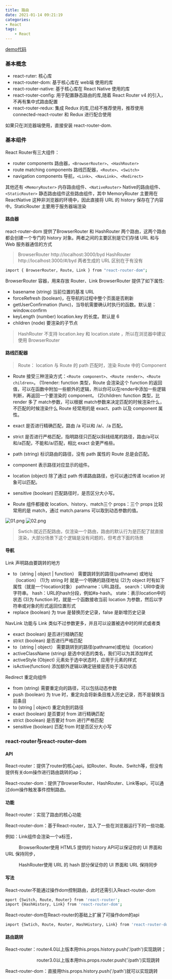 ```yaml
---
title: 路由
date: 2021-01-14 09:21:19
categories:
- React
tags: 
    - React
---
```


[demo代码](https://github.com/xdd7130/REACT/tree/main/react-04-router)
### 基本概念
- react-ruter: 核心库
- react-router-dom: 基于核心库在 web端 使用的库
- react-router-native: 基于核心库在 React Native 使用的库
- react-router-config:  用于配置静态路由的库,随着 React Router v4 的引入，不再有集中式路由配置
- react-router-redux: 集成 Redux 的库,已经不推荐使用，推荐使用 connected-react-router 和 Redux 进行配合使用

如果只在浏览器端使用，直接安装 react-router-dom.

### 基本组件
 React Router有三大组件：
- router components 路由器，`<BrowserRouter>`、`<HashRouter>`
- route matching components 路线匹配器，`<Route>`、`<Switch>`
- navigation components 导航，`<Link>`、`<NavLink>`、`<Redirect>`

其他还有 `<MemoryRouter>`  内存路由组件、`<NativeRouter>`  Native的路由组件、`<StaticRouter>` 静态路由组件这些路由组件，其中 MemoryRouter 主要用在 ReactNative 这种非浏览器的环境中，因此直接将 URL 的 history 保存在了内容中。StaticRouter 主要用于服务器端渲染
#### 路由器
react-router-dom 提供了BrowserRouter 和 HashRouter 两个路由，这两个路由都会创建一个专门的 history 对象。两者之间的主要区别是它们存储 URL 和与 Web 服务器通信的方式
> BrowserRouter http://localhost:3000/byd
> HashRouter http://localhost:3000/#/byd 两者生成的 URL 区别在于有没有 

```bash
import { BrowserRouter, Route, Link } from "react-router-dom";
```

BrowserRouter 容器，用来存放 Router、Link
BrowserRouter 提供了如下属性:

- basename (string) 当前位置的基准 URL
- forceRefresh (boolean)，在导航的过程中整个页面是否刷新
- getUserConfirmation (func)，当导航需要确认时执行的函数。默认是：window.confirm
- keyLength (number)  location.key 的长度。默认是 6
- children (node) 要渲染的子节点

> HashRouter 不支持 location.key 和 location.state ，所以在浏览器中建议使用 BrowserRouter

#### 路线匹配器
> Route： location 与 Route 的 path 匹配时，渲染 Route 中的 Component
* Route 接受三种渲染方式：`<Route component>`、`<Route render>`、`<Route children>`。
(1)render: function 类型，Route 会渲染这个 function 的返回值，可以在函数中附加一些额外的逻辑，所以你可以在render中添加一些逻辑判断，再返回一个要渲染的 component。
(2)children: function 类型，比 render 多了 match参数，可以根据 match参数来决定匹配的时候渲染什么，不匹配的时候渲染什么
Route 经常用的是 exact、path 以及 component 属性。

* exact 是否进行精确匹配，路由 /a 可以和 /a/、/a 匹配。
* strict 是否进行严格匹配，指明路径只匹配以斜线结尾的路径，路由/a可以和/a匹配，不能和/a/匹配，相比 exact 会更严格些。
* path (string) 标识路由的路径，没有 path 属性的 Route 总是会匹配。
* component 表示路径对应显示的组件。
* location (object) 除了通过 path 传递路由路径，也可以通过传递 location 对象可以匹配。
* sensitive (boolean) 匹配路径时，是否区分大小写。
* Route 组件都接收 location、history、match三个 props：三个 props 比较常用的是 match，通过 match.params 可以取到动态参数的值。

![01.png](01.png)
![02.png](02.png)

> Swtich:就近匹配路由，仅渲染一个路由，路由的默认行为是匹配了就直接渲染，大部分场景下这个逻辑是没有问题的，但考虑下面的场景

#### 导航
Link 声明路由要跳转的地方 
* to（string | object | function） 需要跳转到的路径(pathname) 或地址（location）
(1)为 string 时 就是一个明确的路径地址
(2)为 object 时有如下属性（就是一个location对象）
pathname：URL路径。
search：URl中查询字符串。
hash：URL的hash分段，例如#a-hash。
state：表示location中的状态
(3)为 function 时，就是一个函数接收当前 location 为参数，然后以字符串或对象的形式返回位置形式
* replace (boolean) 为 true 是替换历史记录，false 是新增历史记录

NavLink 功能与 Link 类似不过参数更多，并且可以设置被选中时的样式或者类
* exact (boolean) 是否进行精确匹配
* strict (boolean) 是否进行严格匹配
* to（string | object） 需要跳转到的路径(pathname)或地址（location）
* activeClassName (string) 是选中状态的类名，我们可以为其添加样式
* activeStyle (Object) 元素处于选中状态时，应用于元素的样式
* isActive(function) 添加额外逻辑以确定链接是否处于活动状态

Redirect 重定向组件
* from (string) 需要重定向的路径，可以包括动态参数
* push (boolean) 为 true 时，重定向会将新条目推入历史记录，而不是替换当前条目
* to (string | object) 重定向到的路径
* exact (boolean) 是否要对 from 进行精确匹配
* strict (boolean) 是否要对 from 进行严格匹配
* sensitive (boolean) 匹配 from 时是否区分大小写





### react-router与react-router-dom
#### API
React-router：提供了router的核心api。如Router、Route、Switch等，但没有提供有关dom操作进行路由跳转的ap；

React-router-dom：提供了BrowserRouter、HashRouter、Link等api，可以通过dom操作触发事件控制路由。
#### 功能
React-router：实现了路由的核心功能

React-router-dom：基于React-router，加入了一些在浏览器运行下的一些功能.

例如：Link组件会渲染一个a标签，

　　　BrowserRouter使用 HTML5 提供的 history API可以保证你的 UI 界面和 URL 保持同步，

　　　HashRouter使用 URL 的 hash 部分保证你的 UI 界面和 URL 保持同步
#### 写法

React-router不能通过操作dom控制路由，此时还需引入React-router-dom
```bash
mport {Switch, Route, Router} from 'react-router';
import {HashHistory, Link} from 'react-router-dom';
```
React-router-dom在React-router的基础上扩展了可操作dom的api

```bash
import {Swtich, Route, Router, HashHistory, Link} from 'react-router-dom';
```

#### 路由跳转
React-router：router4.0以上版本用this.props.history.push('/path')实现跳转；

　　　　　　　router3.0以上版本用this.props.router.push('/path')实现跳转

React-router-dom：直接用this.props.history.push('/path')就可以实现跳转

#### 